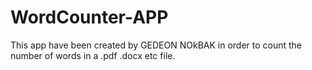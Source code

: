 # WordCounter-APP
This app have been created by GEDEON NOkBAK in order to count the number of words in a .pdf .docx etc file.
